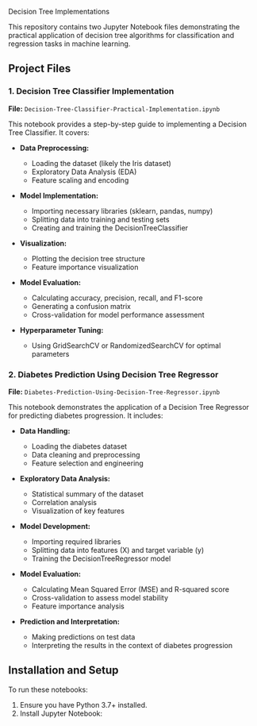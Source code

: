 Decision Tree Implementations

This repository contains two Jupyter Notebook files demonstrating the practical application of decision tree algorithms for classification and regression tasks in machine learning.

## Project Files

### 1. Decision Tree Classifier Implementation

**File:** `Decision-Tree-Classifier-Practical-Implementation.ipynb`

This notebook provides a step-by-step guide to implementing a Decision Tree Classifier. It covers:

- **Data Preprocessing:**
  - Loading the dataset (likely the Iris dataset)
  - Exploratory Data Analysis (EDA)
  - Feature scaling and encoding

- **Model Implementation:**
  - Importing necessary libraries (sklearn, pandas, numpy)
  - Splitting data into training and testing sets
  - Creating and training the DecisionTreeClassifier

- **Visualization:**
  - Plotting the decision tree structure
  - Feature importance visualization

- **Model Evaluation:**
  - Calculating accuracy, precision, recall, and F1-score
  - Generating a confusion matrix
  - Cross-validation for model performance assessment

- **Hyperparameter Tuning:**
  - Using GridSearchCV or RandomizedSearchCV for optimal parameters

### 2. Diabetes Prediction Using Decision Tree Regressor

**File:** `Diabetes-Prediction-Using-Decision-Tree-Regressor.ipynb`

This notebook demonstrates the application of a Decision Tree Regressor for predicting diabetes progression. It includes:

- **Data Handling:**
  - Loading the diabetes dataset
  - Data cleaning and preprocessing
  - Feature selection and engineering

- **Exploratory Data Analysis:**
  - Statistical summary of the dataset
  - Correlation analysis
  - Visualization of key features

- **Model Development:**
  - Importing required libraries
  - Splitting data into features (X) and target variable (y)
  - Training the DecisionTreeRegressor model

- **Model Evaluation:**
  - Calculating Mean Squared Error (MSE) and R-squared score
  - Cross-validation to assess model stability
  - Feature importance analysis

- **Prediction and Interpretation:**
  - Making predictions on test data
  - Interpreting the results in the context of diabetes progression

## Installation and Setup

To run these notebooks:

1. Ensure you have Python 3.7+ installed.
2. Install Jupyter Notebook:
